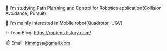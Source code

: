 🌱 I'm studying Path Planning and Control for Robotics application(Collision Avoidance, Pursuit) 

👀 I'm mainly interested in Mobile robot(Quadrotor, UGV) 

✨ TeamBlog, https://ropiens.tistory.com/

📫 Email, kimmgsa@gmail.com
